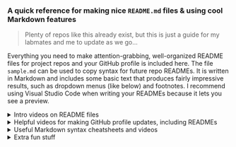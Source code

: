 ### A quick reference for making nice `README.md` files & using cool Markdown features

> Plenty of repos like this already exist, but this is just a guide for my labmates and me to update as we go...

Everything you need to make attention-grabbing, well-organized README files for project repos and your GitHub profile is included here. The file `sample.md` can be used to copy syntax for future repo READMEs. It is written in Markdown and includes some basic text that produces fairly impressive results, such as dropdown menus (like below) and footnotes. I recommend using Visual Studio Code when writing your READMEs because it lets you see a preview.

<details>
 <summary>Intro videos on README files</summary>
 
- The why and some basics: https://www.youtube.com/watch?v=E6NO0rgFub4&t=6s
</details>

<details>
 <summary>Helpful videos for making GitHub profile updates, including READMEs</summary>
 
- Flashy profile building: https://www.youtube.com/watch?v=9A8sQZDRn5o
- Basic, but impressive profile updates: https://www.youtube.com/watch?v=QDfLou004iE
</details>

<details>
 <summary>Useful Markdown syntax cheatsheets and videos</summary>
 
- Explainer video: https://www.youtube.com/watch?v=F0yjMJ0BgNA
- Cheatsheet: https://github.com/adam-p/markdown-here/wiki/markdown-cheatsheet
- Cheatsheet: https://www.markdownguide.org/cheat-sheet/
- Cheatsheet: https://github.com/im-luka/markdown-cheatsheet
</details>

<details>
 <summary>Extra fun stuff</summary>
 
- Emojis: https://gist.github.com/rxaviers/7360908
- README examples: https://github.com/matiassingers/awesome-readme
</details>
